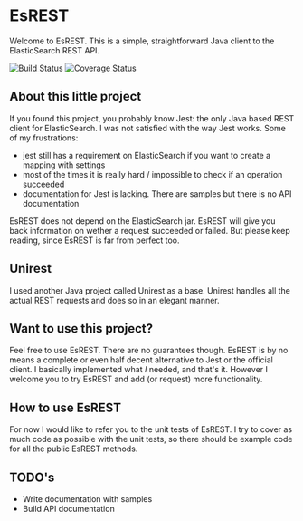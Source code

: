 # EsREST
Welcome to EsREST. This is a simple, straightforward Java client to the ElasticSearch REST API.

[![Build Status](https://travis-ci.org/eriky/esrest.svg)](https://travis-ci.org/eriky/esrest)
[![Coverage Status](https://coveralls.io/repos/eriky/esrest/badge.png?branch=master)](https://coveralls.io/r/eriky/esrest?branch=master)

## About this little project
If you found this project, you probably know Jest: the only Java based REST client for ElasticSearch.
I was not satisfied with the way Jest works. Some of my frustrations:

* jest still has a requirement on ElasticSearch if you want to create a mapping with settings
* most of the times it is really hard / impossible to check if an operation succeeded
* documentation for Jest is lacking. There are samples but there is no API documentation

EsREST does not depend on the ElasticSearch jar. EsREST will give you back information on wether a request
succeeded or failed. But please keep reading, since EsREST is far from perfect too.

## Unirest
I used another Java project called Unirest as a base. Unirest handles
all the actual REST requests and does so in an elegant manner.

## Want to use this project?
Feel free to use EsREST. There are no guarantees though.
EsREST is by no means a complete or even half decent alternative to Jest or the official client.
I basically implemented what *I* needed, and that's it. However I welcome you to try EsREST and add 
(or request) more functionality.

## How to use EsREST
For now I would like to refer you to the unit tests of EsREST. I try to cover as
much code as possible with the unit tests, so there should be example code for all the public EsREST methods.

## TODO's
* Write documentation with samples
* Build API documentation
